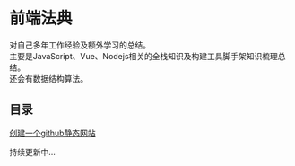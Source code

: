 # 前端法典
对自己多年工作经验及额外学习的总结。   
主要是JavaScript、Vue、Nodejs相关的全栈知识及构建工具脚手架知识梳理总结。   
还会有数据结构算法。   

## 目录
[创建一个github静态网站](https://greatjiang.github.io/fe-statute-book/static-website.html)
   
持续更新中...